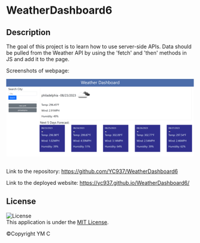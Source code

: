 # WeatherDashboard6

## Description

The goal of this project is to learn how to use server-side APIs. Data should be pulled from the Weather API by using the 'fetch' and 'then' methods in JS and add it to the page. 

Screenshots of webpage:

<img src="./screenshots/1.png" width= 600px>


##

Link to the repository: https://github.com/YC937/WeatherDashboard6

Link to the deployed website: https://yc937.github.io/WeatherDashboard6/

## License

![License](https://img.shields.io/badge/License-MIT-yellow.svg)  
This application is under the [MIT License](https://opensource.org/licenses/MIT).

&copy;Copyright YM C
